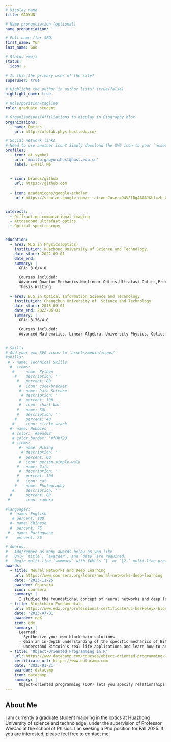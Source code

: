 ```yaml
---
# Display name
title: GAOYUN

# Name pronunciation (optional)
name_pronunciation: ''

# Full name (for SEO)
first_name: Yun
last_name: Gao

# Status emoji
status:
  icon: ☕️

# Is this the primary user of the site?
superuser: true

# Highlight the author in author lists? (true/false)
highlight_name: true

# Role/position/tagline
role: graduate student

# Organizations/Affiliations to display in Biography blox
organizations:
  - name: Optics
    url: http://ufolab.phys.hust.edu.cn/

# Social network links
# Need to use another icon? Simply download the SVG icon to your `assets/media/icons/` folder.
profiles:
  - icon: at-symbol
    url: 'mailto:gaoyunihust@hust.edu.cn'
    label: E-mail Me
 
 
  - icon: brands/github
    url: https://github.com
 
  - icon: academicons/google-scholar
    url: https://scholar.google.com/citations?user=O4VFlBgAAAAJ&hl=zh-CN&oi=sra/
  

interests:
  - Diffraction computational imaging
  - Attosecond ultrafast optics
  - Optical spectroscopy


education:
  - area: M.S in Physics(Optics)
    institution: Huazhong University of Science and Technology.
    date_start: 2022-09-01
    date_end: 
    summary: |
      GPA: 3.6/4.0

      Courses included:
      Advanced Quantum Mechanics,Nonlinear Optics,Ultrafast Optics,Precision Spectroscopy,
      Thesis Writing 
    
  - area: B.S in Optical Information Science and Technology
    institution: Changchun University of  Science and Technology
    date_start: 2018-09-01
    date_end: 2022-06-01
    summary: |
      GPA: 3.76/4.0

      Courses included:
      Advanced Mathematics, Linear Algebra, University Physics, Optics, Laser Principle,Film Optics,Photoelectric Detecting Technique, Signal \& Systematic Analysis
  

# Skills
# Add your own SVG icons to `assets/media/icons/`
#skills:
 # - name: Technical Skills
  #  items:
   #   - name: Python
    #    description: ''
     #   percent: 80
      #  icon: code-bracket
      #- name: Data Science
       # description: ''
      #  percent: 100
      #  icon: chart-bar
     # - name: SQL
     #   description: ''
    #    percent: 40
   #     icon: circle-stack
  #- name: Hobbies
   # color: '#eeac02'
   # color_border: '#f0bf23'
   # items:
      #- name: Hiking
       # description: ''
      #  percent: 60
      #  icon: person-simple-walk
     # - name: Cats
      #  description: ''
     #   percent: 100
     #   icon: cat
    #  - name: Photography
   #     description: ''
  #      percent: 80
 #       icon: camera

#languages:
  #- name: English
   # percent: 100
  #- name: Chinese
  #  percent: 75
 # - name: Portuguese
#    percent: 25

# Awards.
#   Add/remove as many awards below as you like.
#   Only `title`, `awarder`, and `date` are required.
#   Begin multi-line `summary` with YAML's `|` or `|2-` multi-line prefix and indent 2 spaces below.
awards:
  - title: Neural Networks and Deep Learning
    url: https://www.coursera.org/learn/neural-networks-deep-learning
    date: '2023-11-25'
    awarder: Coursera
    icon: coursera
    summary: |
      I studied the foundational concept of neural networks and deep learning. By the end, I was familiar with the significant technological trends driving the rise of deep learning; build, train, and apply fully connected deep neural networks; implement efficient (vectorized) neural networks; identify key parameters in a neural network’s architecture; and apply deep learning to your own applications.
  - title: Blockchain Fundamentals
    url: https://www.edx.org/professional-certificate/uc-berkeleyx-blockchain-fundamentals
    date: '2023-07-01'
    awarder: edX
    icon: edx
    summary: |
      Learned:
      - Synthesize your own blockchain solutions
      - Gain an in-depth understanding of the specific mechanics of Bitcoin
      - Understand Bitcoin’s real-life applications and learn how to attack and destroy Bitcoin, Ethereum, smart contracts and Dapps, and alternatives to Bitcoin’s Proof-of-Work consensus algorithm
  - title: 'Object-Oriented Programming in R'
    url: https://www.datacamp.com/courses/object-oriented-programming-with-s3-and-r6-in-r
    certificate_url: https://www.datacamp.com
    date: '2023-01-21'
    awarder: datacamp
    icon: datacamp
    summary: |
      Object-oriented programming (OOP) lets you specify relationships between functions and the objects that they can act on, helping you manage complexity in your code. This is an intermediate level course, providing an introduction to OOP, using the S3 and R6 systems. S3 is a great day-to-day R programming tool that simplifies some of the functions that you write. R6 is especially useful for industry-specific analyses, working with web APIs, and building GUIs.
---
```


## About Me

I am currently a graduate student majoring in the optics at Huazhong University of science and technoledge, under the supervision of Professor WeiCao at the school of Phisics.
I an seeking a Phd position for Fall 2025. If you are interested, please feel free to contact me! 
